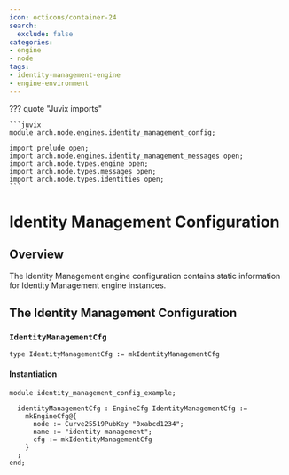 ```yaml
---
icon: octicons/container-24
search:
  exclude: false
categories:
- engine
- node
tags:
- identity-management-engine
- engine-environment
---
```


??? quote "Juvix imports"

    ```juvix
    module arch.node.engines.identity_management_config;

    import prelude open;
    import arch.node.engines.identity_management_messages open;
    import arch.node.types.engine open;
    import arch.node.types.messages open;
    import arch.node.types.identities open;
    ```

# Identity Management Configuration

## Overview

The Identity Management engine configuration contains static information for Identity Management engine instances.

## The Identity Management Configuration

### `IdentityManagementCfg`

<!-- --8<-- [start:IdentityManagementCfg] -->
```juvix
type IdentityManagementCfg := mkIdentityManagementCfg
```
<!-- --8<-- [end:IdentityManagementCfg] -->

#### Instantiation

<!-- --8<-- [start:identityManagementCfg] -->
```juvix extract-module-statements
module identity_management_config_example;

  identityManagementCfg : EngineCfg IdentityManagementCfg :=
    mkEngineCfg@{
      node := Curve25519PubKey "0xabcd1234";
      name := "identity management";
      cfg := mkIdentityManagementCfg
    }
  ;
end;
```
<!-- --8<-- [end:identityManagementCfg] -->
